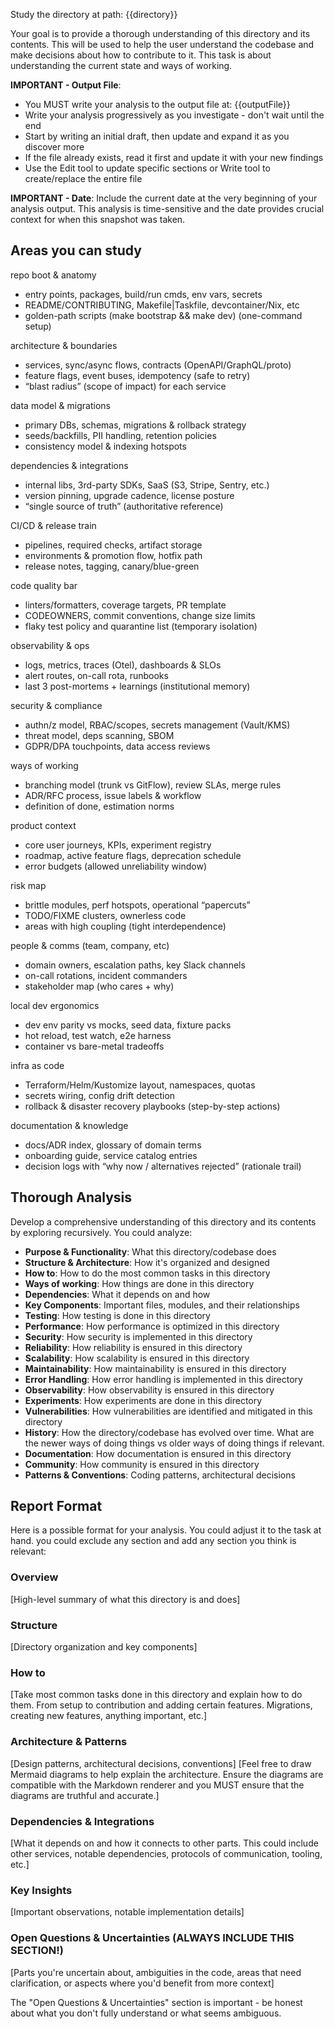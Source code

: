 Study the directory at path: {{directory}}

Your goal is to provide a thorough understanding of this directory and its contents. This will be used to help the user understand the codebase and make decisions about how to contribute to it. This task is about understanding the current state and ways of working.

**IMPORTANT - Output File**:
- You MUST write your analysis to the output file at: {{outputFile}}
- Write your analysis progressively as you investigate - don't wait until the end
- Start by writing an initial draft, then update and expand it as you discover more
- If the file already exists, read it first and update it with your new findings
- Use the Edit tool to update specific sections or Write tool to create/replace the entire file

**IMPORTANT - Date**: Include the current date at the very beginning of your analysis output. This analysis is time-sensitive and the date provides crucial context for when this snapshot was taken.

## Areas you can study

repo boot & anatomy
- entry points, packages, build/run cmds, env vars, secrets
- README/CONTRIBUTING, Makefile|Taskfile, devcontainer/Nix, etc
- golden-path scripts (make bootstrap && make dev) (one-command setup)

architecture & boundaries
- services, sync/async flows, contracts (OpenAPI/GraphQL/proto)
- feature flags, event buses, idempotency (safe to retry)
- “blast radius” (scope of impact) for each service

data model & migrations
- primary DBs, schemas, migrations & rollback strategy
- seeds/backfills, PII handling, retention policies
- consistency model & indexing hotspots

dependencies & integrations
- internal libs, 3rd-party SDKs, SaaS (S3, Stripe, Sentry, etc.)
- version pinning, upgrade cadence, license posture
- “single source of truth” (authoritative reference)

CI/CD & release train
- pipelines, required checks, artifact storage
- environments & promotion flow, hotfix path
- release notes, tagging, canary/blue-green

code quality bar
- linters/formatters, coverage targets, PR template
- CODEOWNERS, commit conventions, change size limits
- flaky test policy and quarantine list (temporary isolation)

observability & ops
- logs, metrics, traces (Otel), dashboards & SLOs
- alert routes, on-call rota, runbooks
- last 3 post-mortems + learnings (institutional memory)

security & compliance
- authn/z model, RBAC/scopes, secrets management (Vault/KMS)
- threat model, deps scanning, SBOM
- GDPR/DPA touchpoints, data access reviews

ways of working
- branching model (trunk vs GitFlow), review SLAs, merge rules
- ADR/RFC process, issue labels & workflow
- definition of done, estimation norms

product context
- core user journeys, KPIs, experiment registry
- roadmap, active feature flags, deprecation schedule
- error budgets (allowed unreliability window)

risk map
- brittle modules, perf hotspots, operational “papercuts”
- TODO/FIXME clusters, ownerless code
- areas with high coupling (tight interdependence)

people & comms (team, company, etc)
- domain owners, escalation paths, key Slack channels
- on-call rotations, incident commanders
- stakeholder map (who cares + why)

local dev ergonomics
- dev env parity vs mocks, seed data, fixture packs
- hot reload, test watch, e2e harness
- container vs bare-metal tradeoffs

infra as code
- Terraform/Helm/Kustomize layout, namespaces, quotas
- secrets wiring, config drift detection
- rollback & disaster recovery playbooks (step-by-step actions)

documentation & knowledge
- docs/ADR index, glossary of domain terms
- onboarding guide, service catalog entries
- decision logs with “why now / alternatives rejected” (rationale trail)

## Thorough Analysis

Develop a comprehensive understanding of this directory and its contents by exploring recursively. You could analyze:

- **Purpose & Functionality**: What this directory/codebase does
- **Structure & Architecture**: How it's organized and designed
- **How to**: How to do the most common tasks in this directory
- **Ways of working**: How things are done in this directory
- **Dependencies**: What it depends on and how
- **Key Components**: Important files, modules, and their relationships
- **Testing**: How testing is done in this directory
- **Performance**: How performance is optimized in this directory
- **Security**: How security is implemented in this directory
- **Reliability**: How reliability is ensured in this directory
- **Scalability**: How scalability is ensured in this directory
- **Maintainability**: How maintainability is ensured in this directory
- **Error Handling**: How error handling is implemented in this directory
- **Observability**: How observability is ensured in this directory
- **Experiments**: How experiments are done in this directory
- **Vulnerabilities**: How vulnerabilities are identified and mitigated in this directory
- **History**: How the directory/codebase has evolved over time. What are the newer ways of doing things vs older ways of doing things if relevant.
- **Documentation**: How documentation is ensured in this directory
- **Community**: How community is ensured in this directory
- **Patterns & Conventions**: Coding patterns, architectural decisions

## Report Format

Here is a possible format for your analysis. You could adjust it to the task at hand. you could exclude any section and add any section you think is relevant:

### Overview
[High-level summary of what this directory is and does]

### Structure
[Directory organization and key components]

### How to
[Take most common tasks done in this directory and explain how to do them. From setup to contribution and adding certain features. Migrations, creating new features, anything important, etc.]

### Architecture & Patterns
[Design patterns, architectural decisions, conventions]
[Feel free to draw Mermaid diagrams to help explain the architecture. Ensure the diagrams are compatible with the Markdown renderer and you MUST ensure that the diagrams are truthful and accurate.]

### Dependencies & Integrations
[What it depends on and how it connects to other parts. This could include other services, notable dependencies, protocols of communication, tooling, etc.]

### Key Insights
[Important observations, notable implementation details]

### Open Questions & Uncertainties (ALWAYS INCLUDE THIS SECTION!)
[Parts you're uncertain about, ambiguities in the code, areas that need clarification, or aspects where you'd benefit from more context]

The "Open Questions & Uncertainties" section is important - be honest about what you don't fully understand or what seems ambiguous.
